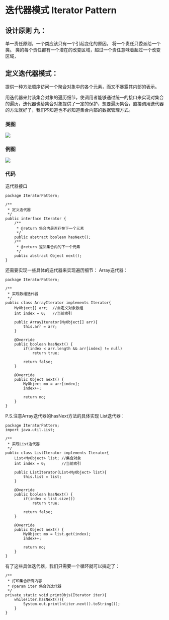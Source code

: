 # 迭代器模式 Iterator Pattern

## 设计原则 九：
单一责任原则，一个类应该只有一个引起变化的原因。
将一个责任只委派给一个类。
类的每个责任都有一个潜在的改变区域，超过一个责任意味着超过一个改变区域，

## 定义迭代器模式：
提供一种方法顺序访问一个聚合对象中的各个元素，而又不暴露其内部的表示。

用迭代器来封装集合对象的遍历细节，使调用者能够通过统一的接口来实现对集合的遍历，迭代器也给集合对象提供了一定的保护，想要遍历集合，直接调用迭代器的方法就好了，我们不知道也不必知道集合内部的数据管理方式。

### 类图
![](http://oov0wb0gl.bkt.clouddn.com/2017-06-06-14966492302764.jpg?imageMogr2/thumbnail/!50p/blur/1x0/quality/75|imageslim)



### 例图

![](http://oov0wb0gl.bkt.clouddn.com/2017-06-06-14966491063692.jpg?imageMogr2/thumbnail/!50p/blur/1x0/quality/75|imageslim)

### 代码
迭代器接口

```
package IteratorPattern;
 
/**
 * 定义迭代器
 */
public interface Iterator {
    /**
     * @return 集合内是否存在下一个元素
     */
    public abstract boolean hasNext();
    /**
     * @return 返回集合内的下一个元素
     */
    public abstract Object next();
}
```
还需要实现一些具体的迭代器来实现遍历细节：
Array迭代器：

```
package IteratorPattern;
 
/**
 * 实现数组迭代器
 */
public class ArrayIterator implements Iterator{
    MyObject[] arr;  //自定义对象数组
    int index = 0;   //当前索引
     
    public ArrayIterator(MyObject[] arr){
        this.arr = arr;
    }
 
    @Override
    public boolean hasNext() {
        if(index < arr.length && arr[index] != null)
            return true;
         
        return false;
    }
 
    @Override
    public Object next() {
        MyObject mo = arr[index];
        index++;
         
        return mo;
    }
}
```
P.S.注意Array迭代器的hasNext方法的具体实现
List迭代器：

```
package IteratorPattern;
import java.util.List;
 
/**
 * 实现List迭代器
 */
public class ListIterator implements Iterator{
    List<MyObject> list; //集合对象
    int index = 0;       //当前索引
     
    public ListIterator(List<MyObject> list){
        this.list = list;
    }
 
    @Override
    public boolean hasNext() {
        if(index < list.size())
            return true;
         
        return false;
    }
 
    @Override
    public Object next() {
        MyObject mo = list.get(index);
        index++;
         
        return mo;
    }
}
```
有了这些具体迭代器，我们只需要一个循环就可以搞定了：

```
/**
 * 打印集合所有内容
 * @param iter 集合的迭代器
 */
private static void printObjs(Iterator iter){
    while(iter.hasNext()){
        System.out.println(iter.next().toString());
    }
}
```


